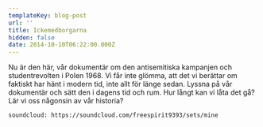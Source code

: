 ```yaml
---
templateKey: blog-post
url: ''
title: Ickemedborgarna
hidden: false
date: 2014-10-10T06:22:00.000Z
---
```


Nu är den här, vår dokumentär om den antisemitiska kampanjen och studentrevolten i Polen 1968. Vi får inte glömma, att det vi berättar om faktiskt har hänt i modern tid, inte allt för länge sedan. Lyssna på vår dokumentär och sätt den i dagens tid och rum. Hur långt kan vi låta det gå? Lär vi oss någonsin av vår historia?

`soundcloud: https://soundcloud.com/freespirit9393/sets/mine`
